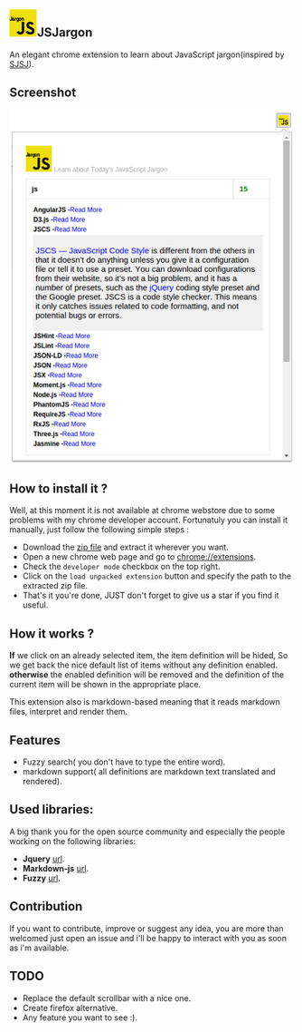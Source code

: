 ## ![](./assets/img/icon48.png)JSJargon
An elegant chrome extension to learn about JavaScript jargon(inspired by [SJSJ](https://github.com/HugoGiraudel/SJSJ)).

## Screenshot
![](./assets/img/screenshot.png)

## How to install it ?
Well, at this moment it is not available at chrome webstore due to some problems with my chrome developer account.
Fortunatuly you can install it manually, just follow the following simple steps :

* Download the [zip file](https://github.com/ismnoiet/JSJargon/archive/v1.0.0.zip) and extract it wherever you want.
* Open a new chrome web page and go to
[chrome://extensions](chrome://extensions).
* Check the ``developer mode`` checkbox on the top right.
* Click on the ``load unpacked extension`` button and specify the path to the extracted zip file.
* That's it you're done, JUST don't forget to give us a star if you find it useful.

## How it works ?

**If** we click on an already selected item, the item definition
will be hided,
So we get back the nice default list of items without any definition enabled.
 **otherwise** the enabled definition will be removed and
 the definition of the current item will be shown in the
 appropriate place.

This extension also is markdown-based meaning that it reads markdown files, interpret and render them.

## Features

* Fuzzy search( you don't have to type the entire word).
* markdown support( all definitions are markdown text translated and rendered).

## Used libraries:

A big thank you for the open source community and especially the people working on the following libraries:
* **Jquery** [url](https://code.jquery.com/jquery-2.1.4.min.js).
* **Markdown-js** [url](https://github.com/evilstreak/markdown-js).
* **Fuzzy**  [url](https://github.com/mattyork/fuzzy).

## Contribution
If you want to contribute, improve or suggest any idea,
you are more than welcomed just open an issue and i'll be happy to interact with you as soon as i'm available.

## TODO
* Replace the default scrollbar with a nice one.
* Create firefox alternative.
* Any feature you want to see :).
